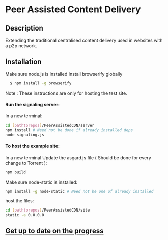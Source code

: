 # Peer Assisted Content Delivery

## Description

Extending the traditional centralised content delivery used in websites with a p2p network.


## Installation

Make sure node.js is installed
Install browserify globally
```sh
  $ npm install -g browserify
```
Note : These instructions are only for hosting the test site.

#### Run the signaling server:

In a new terminal:

```sh
cd [pathtorepos]/PeerAssistedCDN/server
npm install # Need not be done if already installed deps
node signaling.js
```

#### To host the example site:

In a new terminal
Update the asgard.js file ( Should be done for every change to Torrent ):
```sh
npm build
```
Make sure node-static is installed: 

```sh
npm install -g node-static # Need not be one of already installed
```

host the files:

```sh
cd [pathtorepos]/PeerAssistedCDN/site
static -a 0.0.0.0
```

## [Get up to date on the progress](https://github.com/BMS-13-CS-AKS/PeerAssistedCDN/wiki/Overview-For-Contributers)
